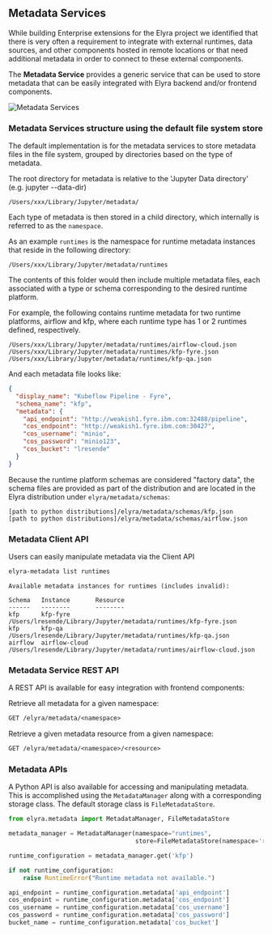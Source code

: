 <!--
{% comment %}
Copyright 2018-2020 IBM Corporation

Licensed under the Apache License, Version 2.0 (the "License");
you may not use this file except in compliance with the License.
You may obtain a copy of the License at

http://www.apache.org/licenses/LICENSE-2.0

Unless required by applicable law or agreed to in writing, software
distributed under the License is distributed on an "AS IS" BASIS,
WITHOUT WARRANTIES OR CONDITIONS OF ANY KIND, either express or implied.
See the License for the specific language governing permissions and
limitations under the License.
{% endcomment %}
-->

## Metadata Services

While building Enterprise extensions for the Elyra project we identified that there
is very often a requirement to integrate with external runtimes, data sources, and other 
components hosted in remote locations or that need additional metadata in order to connect
to these external components. 

The **Metadata Service** provides a generic service that can be used to store metadata
that can be easily integrated with Elyra backend and/or frontend components.

![Metadata Services](../images/metadata-components.png)

### Metadata Services structure using the default file system store

The default implementation is for the metadata services to store metadata files in the file system, grouped
by directories based on the type of metadata. 

The root directory for metadata is relative to the 'Jupyter Data directory' (e.g. jupyter --data-dir)

```
/Users/xxx/Library/Jupyter/metadata/
```

Each type of metadata is then stored in a child directory, which internally is
referred to as the `namespace`. 

As an example `runtimes` is the namespace for runtime metadata instances that reside in the following directory:

```
/Users/xxx/Library/Jupyter/metadata/runtimes
```

The contents of this folder would then include multiple metadata files, each associated with a type or schema corresponding to the desired runtime platform.

For example, the following contains runtime metadata for two runtime platforms, airflow and kfp, 
where each runtime type has 1 or 2 runtimes defined, respectively.

```
/Users/xxx/Library/Jupyter/metadata/runtimes/airflow-cloud.json
/Users/xxx/Library/Jupyter/metadata/runtimes/kfp-fyre.json
/Users/xxx/Library/Jupyter/metadata/runtimes/kfp-qa.json
```

And each metadata file looks like:

```json
{
  "display_name": "Kubeflow Pipeline - Fyre",
  "schema_name": "kfp",
  "metadata": {
    "api_endpoint": "http://weakish1.fyre.ibm.com:32488/pipeline",
    "cos_endpoint": "http://weakish1.fyre.ibm.com:30427",
    "cos_username": "minio",
    "cos_password": "minio123",
    "cos_bucket": "lresende"
  }
}
```

Because the runtime platform schemas are considered "factory data", the schema files are provided as part of the distribution and are located in the Elyra distribution under `elyra/metadata/schemas`:

```
[path to python distributions]/elyra/metadata/schemas/kfp.json
[path to python distributions]/elyra/metadata/schemas/airflow.json
```


### Metadata Client API

Users can easily manipulate metadata via the Client API

```bash
elyra-metadata list runtimes
```

```
Available metadata instances for runtimes (includes invalid):

Schema   Instance       Resource  
------   --------       -------- 
kfp      kfp-fyre       /Users/lresende/Library/Jupyter/metadata/runtimes/kfp-fyre.json
kfp      kfp-qa         /Users/lresende/Library/Jupyter/metadata/runtimes/kfp-qa.json
airflow  airflow-cloud  /Users/lresende/Library/Jupyter/metadata/runtimes/airflow-cloud.json
```

### Metadata Service REST API

A REST API is available for easy integration with frontend components:

Retrieve all metadata for a given namespace:

```REST
GET /elyra/metadata/<namespace>
```

Retrieve a given metadata resource from a given namespace:

```REST
GET /elyra/metadata/<namespace>/<resource>
```


### Metadata APIs
A Python API is also available for accessing and manipulating metadata.  This is accomplished using the `MetadataManager` along with a corresponding storage class.  The default storage class is `FileMetadataStore`.

```Python
from elyra.metadata import MetadataManager, FileMetadataStore

metadata_manager = MetadataManager(namespace="runtimes",
                                   store=FileMetadataStore(namespace='runtimes'))

runtime_configuration = metadata_manager.get('kfp')

if not runtime_configuration:
    raise RuntimeError("Runtime metadata not available.")

api_endpoint = runtime_configuration.metadata['api_endpoint']
cos_endpoint = runtime_configuration.metadata['cos_endpoint']
cos_username = runtime_configuration.metadata['cos_username']
cos_password = runtime_configuration.metadata['cos_password']
bucket_name = runtime_configuration.metadata['cos_bucket']

```



